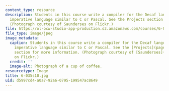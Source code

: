 ```yaml
---
content_type: resource
description: Students in this course write a compiler for the Decaf language, a simple
  imperative language similar to C or Pascal. See the Projects section for more information.
  (Photograph courtesy of Saunderses on Flickr.)
file: https://ol-ocw-studio-app-production.s3.amazonaws.com/courses/6-035-computer-language-engineering-spring-2010/d5997cd4a0a792a60795199547ac8649_6-035s10.jpg
file_type: image/jpeg
image_metadata:
  caption: Students in this course write a compiler for the Decaf language, a simple
    imperative language similar to C or Pascal. See the [Projects](pages/projects)
    section for more information. (Photograph courtesy of [Saunderses](http://www.flickr.com/photos/lausdeo/256306599/)
    on Flickr.)
  credit: ''
  image-alt: Photograph of a cup of coffee.
resourcetype: Image
title: 6-035s10.jpg
uid: d5997cd4-a0a7-92a6-0795-199547ac8649
---
```

